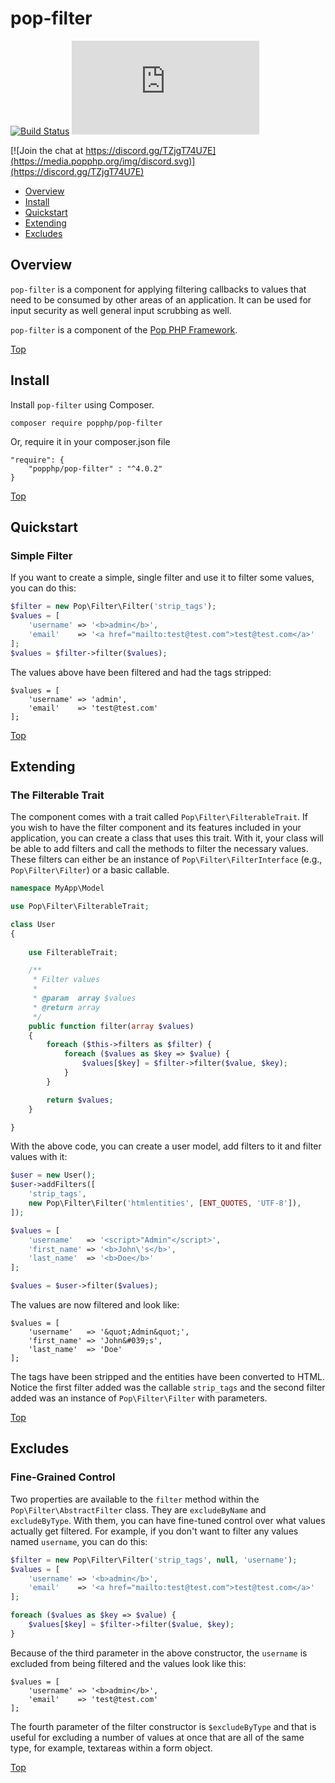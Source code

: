 pop-filter
==========

[![Build Status](https://github.com/popphp/pop-filter/workflows/phpunit/badge.svg)](https://github.com/popphp/pop-filter/actions)
[![Coverage Status](http://cc.popphp.org/coverage.php?comp=pop-filter)](http://cc.popphp.org/pop-filter/)

[![Join the chat at https://discord.gg/TZjgT74U7E](https://media.popphp.org/img/discord.svg)](https://discord.gg/TZjgT74U7E)

* [Overview](#overview)
* [Install](#install)
* [Quickstart](#quickstart)
* [Extending](#extending)
* [Excludes](#excludes)

Overview
--------
`pop-filter` is a component for applying filtering callbacks to values that need to be
consumed by other areas of an application. It can be used for input security as well
general input scrubbing as well. 

`pop-filter` is a component of the [Pop PHP Framework](https://www.popphp.org/).

[Top](#pop-filter)

Install
-------

Install `pop-filter` using Composer.

    composer require popphp/pop-filter

Or, require it in your composer.json file

    "require": {
        "popphp/pop-filter" : "^4.0.2"
    }

[Top](#pop-filter)

Quickstart
----------

### Simple Filter

If you want to create a simple, single filter and use it to filter some values, you can do this:

```php
$filter = new Pop\Filter\Filter('strip_tags');
$values = [
    'username' => '<b>admin</b>',
    'email'    => '<a href="mailto:test@test.com">test@test.com</a>'
];
$values = $filter->filter($values);
```

The values above have been filtered and had the tags stripped:

```text
$values = [
    'username' => 'admin',
    'email'    => 'test@test.com'
];
```

[Top](#pop-filter)

Extending
---------

### The Filterable Trait

The component comes with a trait called `Pop\Filter\FilterableTrait`. If you wish to have the filter
component and its features included in your application, you can create a class that uses this trait.
With it, your class will be able to add filters and call the methods to filter the necessary values.
These filters can either be an instance of `Pop\Filter\FilterInterface` (e.g., `Pop\Filter\Filter`)
or a basic callable.

```php
namespace MyApp\Model

use Pop\Filter\FilterableTrait;

class User
{
    
    use FilterableTrait;

    /**
     * Filter values
     *
     * @param  array $values
     * @return array
     */
    public function filter(array $values)
    {
        foreach ($this->filters as $filter) {
            foreach ($values as $key => $value) {
                $values[$key] = $filter->filter($value, $key);
            }
        }

        return $values;
    }

} 
```

With the above code, you can create a user model, add filters to it and filter values with it:

```php
$user = new User();
$user->addFilters([
    'strip_tags',
    new Pop\Filter\Filter('htmlentities', [ENT_QUOTES, 'UTF-8']),
]);

$values = [
    'username'   => '<script>"Admin"</script>',
    'first_name' => '<b>John\'s</b>',
    'last_name'  => '<b>Doe</b>'
];

$values = $user->filter($values);
```

The values are now filtered and look like:

```text
$values = [
    'username'   => '&quot;Admin&quot;',
    'first_name' => 'John&#039;s',
    'last_name'  => 'Doe'
];
```

The tags have been stripped and the entities have been converted to HTML. Notice the
first filter added was the callable `strip_tags` and the second filter added was an
instance of `Pop\Filter\Filter` with parameters.

[Top](#pop-filter)

Excludes
--------

### Fine-Grained Control

Two properties are available to the `filter` method within the `Pop\Filter\AbstractFilter` class.
They are `excludeByName` and `excludeByType`. With them, you can have fine-tuned control over
what values actually get filtered. For example, if you don't want to filter any values named
`username`, you can do this:

```php
$filter = new Pop\Filter\Filter('strip_tags', null, 'username');
$values = [
    'username' => '<b>admin</b>',
    'email'    => '<a href="mailto:test@test.com">test@test.com</a>'
];

foreach ($values as $key => $value) {
    $values[$key] = $filter->filter($value, $key);
}
```

Because of the third parameter in the above constructor, the `username` is excluded from being
filtered and the values look like this:

```text
$values = [
    'username' => '<b>admin</b>',
    'email'    => 'test@test.com'
];
```

The fourth parameter of the filter constructor is `$excludeByType` and that is useful for
excluding a number of values at once that are all of the same type, for example, textareas
within a form object.

[Top](#pop-filter)
